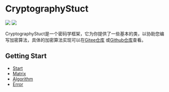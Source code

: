 # CryptographyStuct

<a href="https://github.com/WangTingZheng/CryptographyStuct/wiki"><img src="https://pic.stackoverflow.wiki/uploadImages/125/105/4/195/2020/05/04/23/42/7804ca5c-00fd-487a-a5e3-5b8781cd77cd.svg" /></a> 
<a href="https://wangtingzheng.github.io/docs/javadoc/CryptographyStuct/index.html"><img src="https://pic.stackoverflow.wiki/uploadImages/125/105/4/195/2020/05/04/23/58/ab85ad8d-eb6e-4be4-adf8-7dee505b3e04.svg" /></a>

CryptographyStuct是一个密码学框架，它为你提供了一些基本的类，以协助您编写加密算法，具体的加密算法实现可以在[Gitee仓库](https://gitee.com/CrypGroup/CryptographyApi) 或[Github仓库](https://github.com/WangTingZheng/CryptographyApi)查看。
## Getting Start

- [Start](https://github.com/WangTingZheng/CryptographyStuct/wiki/Start)
- [Matrix](https://github.com/WangTingZheng/CryptographyStuct/wiki/Matrix)
- [Algorithm](https://github.com/WangTingZheng/CryptographyStuct/wiki/Algorithm)
- [Error](https://github.com/WangTingZheng/CryptographyStuct/wiki/Error)
